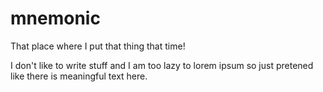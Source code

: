 # mnemonic

That place where I put that thing that time!

I don't like to write stuff and I am too lazy to lorem ipsum so just pretened like there is meaningful text here.
